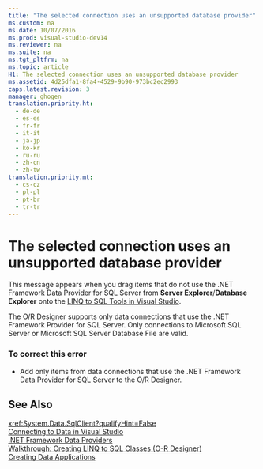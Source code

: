 ```yaml
---
title: "The selected connection uses an unsupported database provider"
ms.custom: na
ms.date: 10/07/2016
ms.prod: visual-studio-dev14
ms.reviewer: na
ms.suite: na
ms.tgt_pltfrm: na
ms.topic: article
H1: The selected connection uses an unsupported database provider
ms.assetid: 4d25dfa1-8fa4-4529-9b90-973bc2ec2993
caps.latest.revision: 3
manager: ghogen
translation.priority.ht: 
  - de-de
  - es-es
  - fr-fr
  - it-it
  - ja-jp
  - ko-kr
  - ru-ru
  - zh-cn
  - zh-tw
translation.priority.mt: 
  - cs-cz
  - pl-pl
  - pt-br
  - tr-tr
---
```

# The selected connection uses an unsupported database provider
This message appears when you drag items that do not use the .NET Framework Data Provider for SQL Server from **Server Explorer**/**Database Explorer** onto the [LINQ to SQL Tools in Visual Studio](../VS_raddata/LINQ-to-SQL-Tools-in-Visual-Studio2.md).  
  
 The O/R Designer supports only data connections that use the .NET Framework Provider for SQL Server. Only connections to Microsoft SQL Server or Microsoft SQL Server Database File are valid.  
  
### To correct this error  
  
-   Add only items from data connections that use the .NET Framework Data Provider for SQL Server to the O/R Designer.  
  
## See Also  
 <xref:System.Data.SqlClient?qualifyHint=False>   
 [Connecting to Data in Visual Studio](../VS_raddata/Connecting-to-Data-in-Visual-Studio.md)   
 [.NET Framework Data Providers](../Topic/.NET%20Framework%20Data%20Providers.md)   
 [Walkthrough: Creating LINQ to SQL Classes (O-R Designer)](../Topic/Walkthrough:%20Creating%20LINQ%20to%20SQL%20Classes%20\(O-R%20Designer\).md)   
 [Creating Data Applications](../VS_raddata/Creating-Data-Applications.md)